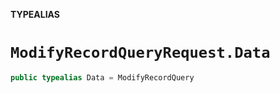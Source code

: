 **TYPEALIAS**

# `ModifyRecordQueryRequest.Data`

```swift
public typealias Data = ModifyRecordQuery
```
